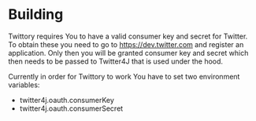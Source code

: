 Building
========

Twittory requires You to have a valid consumer key and secret for Twitter. To obtain these
you need to go to https://dev.twitter.com and register an application. Only then you will be granted
consumer key and secret which then needs to be passed to Twitter4J that is used under the hood.

Currently in order for Twittory to work You have to set two environment variables:

* twitter4j.oauth.consumerKey
* twitter4j.oauth.consumerSecret